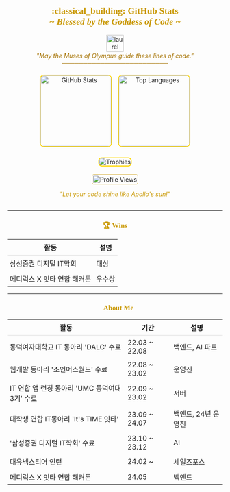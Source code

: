 <!-- 상단 (간단한 설명 등) 생략 가능. 여기서는 GitHub Stats 부분만 예시. -->

<div align="center" style="margin-bottom: 30px;">
  <h2 style="color: #c99800; font-family:Georgia,serif;">
    :classical_building: GitHub Stats
    <br/>
    <em>~ Blessed by the Goddess of Code ~</em>
  </h2>
  
  <!-- 월계관(이미지) 예시 -->
  <p>
    <img src="https://raw.githubusercontent.com/karl21-02/karl21-02/main/extra_assets/laurel_wreath.png" width="40" alt="laurel wreath" />
    <br/>
    <em style="font-size: 14px; color: #a57200;">
      "May the Muses of Olympus guide these lines of code."<br/>
      ─────────────────────────
    </em>
  </p>

  <!-- GitHub Stats 카드 (가장 많이 사용하는 언어) -->
  <p>
    <img 
      src="https://github-readme-stats.vercel.app/api?username=karl21-02&show_icons=true&theme=radical" 
      height="165" 
      alt="GitHub Stats"
      style="border: 2px solid gold; border-radius: 10px; margin:5px"
    />
    <img 
      src="https://github-readme-stats.vercel.app/api/top-langs/?username=karl21-02&layout=compact&theme=radical" 
      height="165" 
      alt="Top Languages"
      style="border: 2px solid gold; border-radius: 10px; margin:5px"
    />
  </p>

  <!-- 깃허브 트로피 -->
  <p>
    <img 
      src="https://github-profile-trophy.vercel.app/?username=karl21-02&row=1&column=7&theme=darkhub" 
      alt="Trophies"
      style="border: 2px solid gold; border-radius: 8px; margin:5px"
    />
  </p>

  <!-- 프로필 방문자 수 (옵션) -->
  <p>
    <img 
      src="https://komarev.com/ghpvc/?username=karl21-02&style=flat-square" 
      alt="Profile Views"
      style="border: 1px solid #c99800; border-radius: 4px; padding:2px"
    />
  </p>

  <!-- 하단 문구 -->
  <div style="color:#c99800; font-size: 14px; margin-top:10px;">
    <em>"Let your code shine like Apollo's sun!"</em>
  </div>
</div>

---

<!-- Wins 테이블 예시 -->
<div align="center">
  
  <h3 style="color: #c99800; font-family:Georgia,serif;">🏆 Wins</h3>
  
  <table>
    <thead>
      <tr>
        <th style="padding:6px; border-bottom:1px solid #ddd;">활동</th>
        <th style="padding:6px; border-bottom:1px solid #ddd;">설명</th>
      </tr>
    </thead>
    <tbody>
      <tr>
        <td style="padding:6px;">삼성증권 디지털 IT학회</td>
        <td style="padding:6px;">대상</td>
      </tr>
      <tr>
        <td style="padding:6px;">메디럭스 X 잇타 연합 해커톤</td>
        <td style="padding:6px;">우수상</td>
      </tr>
    </tbody>
  </table>

</div>

---

<!-- About Me 테이블 예시 -->
<div align="center">

  <h3 style="color: #c99800; font-family:Georgia,serif;">💁 About Me</h3>
  
  <table>
    <thead>
      <tr>
        <th style="padding:6px; border-bottom:1px solid #ddd;">활동</th>
        <th style="padding:6px; border-bottom:1px solid #ddd;">기간</th>
        <th style="padding:6px; border-bottom:1px solid #ddd;">설명</th>
      </tr>
    </thead>
    <tbody>
      <tr>
        <td style="padding:6px;">동덕여자대학교 IT 동아리 'DALC' 수료</td>
        <td style="padding:6px;">22.03 ~ 22.08</td>
        <td style="padding:6px;">백엔드, AI 파트</td>
      </tr>
      <tr>
        <td style="padding:6px;">웹개발 동아리 '조인어스월드' 수료</td>
        <td style="padding:6px;">22.08 ~ 23.02</td>
        <td style="padding:6px;">운영진</td>
      </tr>
      <tr>
        <td style="padding:6px;">IT 연합 앱 런칭 동아리 'UMC 동덕여대 3기' 수료</td>
        <td style="padding:6px;">22.09 ~ 23.02</td>
        <td style="padding:6px;">서버</td>
      </tr>
      <tr>
        <td style="padding:6px;">대학생 연합 IT동아리 'It's TIME 잇타'</td>
        <td style="padding:6px;">23.09 ~ 24.07</td>
        <td style="padding:6px;">백엔드, 24년 운영진</td>
      </tr>
      <tr>
        <td style="padding:6px;">'삼성증권 디지털 IT학회' 수료</td>
        <td style="padding:6px;">23.10 ~ 23.12</td>
        <td style="padding:6px;">AI</td>
      </tr>
      <tr>
        <td style="padding:6px;">대유넥스티어 인턴</td>
        <td style="padding:6px;">24.02 ~</td>
        <td style="padding:6px;">세일즈포스</td>
      </tr>
      <tr>
        <td style="padding:6px;">메디럭스 X 잇타 연합 해커톤</td>
        <td style="padding:6px;">24.05</td>
        <td style="padding:6px;">백엔드</td>
      </tr>
    </tbody>
  </table>

</div>

<!-- 끝 -->
